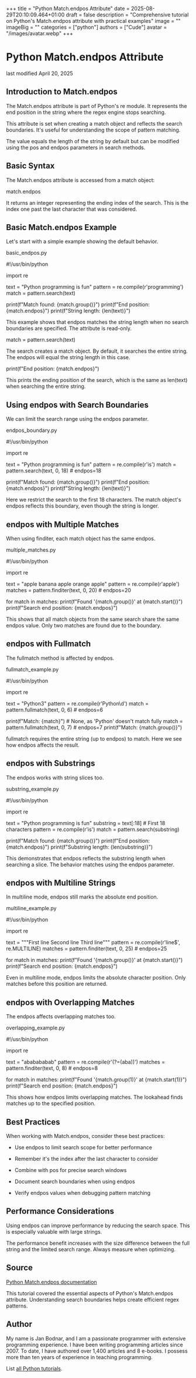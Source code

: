 +++
title = "Python Match.endpos Attribute"
date = 2025-08-29T20:10:09.464+01:00
draft = false
description = "Comprehensive tutorial on Python's Match.endpos attribute with practical examples"
image = ""
imageBig = ""
categories = ["python"]
authors = ["Cude"]
avatar = "/images/avatar.webp"
+++

# Python Match.endpos Attribute

last modified April 20, 2025

## Introduction to Match.endpos

The Match.endpos attribute is part of Python's re module.
It represents the end position in the string where the regex engine stops searching.

This attribute is set when creating a match object and reflects the search
boundaries. It's useful for understanding the scope of pattern matching.

The value equals the length of the string by default but can be modified
using the pos and endpos parameters in search methods.

## Basic Syntax

The Match.endpos attribute is accessed from a match object:

match.endpos

It returns an integer representing the ending index of the search.
This is the index one past the last character that was considered.

## Basic Match.endpos Example

Let's start with a simple example showing the default behavior.

basic_endpos.py
  

#!/usr/bin/python

import re

text = "Python programming is fun"
pattern = re.compile(r'programming')
match = pattern.search(text)

print(f"Match found: {match.group()}")
print(f"End position: {match.endpos}")
print(f"String length: {len(text)}")

This example shows that endpos matches the string length
when no search boundaries are specified. The attribute is read-only.

match = pattern.search(text)

The search creates a match object. By default, it searches the entire string.
The endpos will equal the string length in this case.

print(f"End position: {match.endpos}")

This prints the ending position of the search, which is the same as
len(text) when searching the entire string.

## Using endpos with Search Boundaries

We can limit the search range using the endpos parameter.

endpos_boundary.py
  

#!/usr/bin/python

import re

text = "Python programming is fun"
pattern = re.compile(r'is')
match = pattern.search(text, 0, 18)  # endpos=18

print(f"Match found: {match.group()}")
print(f"End position: {match.endpos}")
print(f"String length: {len(text)}")

Here we restrict the search to the first 18 characters. The match object's
endpos reflects this boundary, even though the string is longer.

## endpos with Multiple Matches

When using finditer, each match object has the same endpos.

multiple_matches.py
  

#!/usr/bin/python

import re

text = "apple banana apple orange apple"
pattern = re.compile(r'apple')
matches = pattern.finditer(text, 0, 20)  # endpos=20

for match in matches:
    print(f"Found '{match.group()}' at {match.start()}")
    print(f"Search end position: {match.endpos}")

This shows that all match objects from the same search share the same
endpos value. Only two matches are found due to the boundary.

## endpos with Fullmatch

The fullmatch method is affected by endpos.

fullmatch_example.py
  

#!/usr/bin/python

import re

text = "Python3"
pattern = re.compile(r'Python\d')
match = pattern.fullmatch(text, 0, 6)  # endpos=6

print(f"Match: {match}")  # None, as 'Python' doesn't match fully
match = pattern.fullmatch(text, 0, 7)  # endpos=7
print(f"Match: {match.group()}")

fullmatch requires the entire string (up to endpos)
to match. Here we see how endpos affects the result.

## endpos with Substrings

The endpos works with string slices too.

substring_example.py
  

#!/usr/bin/python

import re

text = "Python programming is fun"
substring = text[:18]  # First 18 characters
pattern = re.compile(r'is')
match = pattern.search(substring)

print(f"Match found: {match.group()}")
print(f"End position: {match.endpos}")
print(f"Substring length: {len(substring)}")

This demonstrates that endpos reflects the substring length
when searching a slice. The behavior matches using the endpos parameter.

## endpos with Multiline Strings

In multiline mode, endpos still marks the absolute end position.

multiline_example.py
  

#!/usr/bin/python

import re

text = """First line
Second line
Third line"""
pattern = re.compile(r'line$', re.MULTILINE)
matches = pattern.finditer(text, 0, 25)  # endpos=25

for match in matches:
    print(f"Found '{match.group()}' at {match.start()}")
    print(f"Search end position: {match.endpos}")

Even in multiline mode, endpos limits the absolute character
position. Only matches before this position are returned.

## endpos with Overlapping Matches

The endpos affects overlapping matches too.

overlapping_example.py
  

#!/usr/bin/python

import re

text = "ababababab"
pattern = re.compile(r'(?=(aba))')
matches = pattern.finditer(text, 0, 8)  # endpos=8

for match in matches:
    print(f"Found '{match.group(1)}' at {match.start(1)}")
    print(f"Search end position: {match.endpos}")

This shows how endpos limits overlapping matches. The lookahead
finds matches up to the specified position.

## Best Practices

When working with Match.endpos, consider these best practices:

- Use endpos to limit search scope for better performance

- Remember it's the index after the last character to consider

- Combine with pos for precise search windows

- Document search boundaries when using endpos

- Verify endpos values when debugging pattern matching

## Performance Considerations

Using endpos can improve performance by reducing the search space.
This is especially valuable with large strings.

The performance benefit increases with the size difference between the
full string and the limited search range. Always measure when optimizing.

## Source

[Python Match.endpos documentation](https://docs.python.org/3/library/re.html#re.Match.endpos)

This tutorial covered the essential aspects of Python's Match.endpos
attribute. Understanding search boundaries helps create efficient regex patterns.

## Author

My name is Jan Bodnar, and I am a passionate programmer with extensive
programming experience. I have been writing programming articles since 2007.
To date, I have authored over 1,400 articles and 8 e-books. I possess more
than ten years of experience in teaching programming.

List [all Python tutorials](/python/).